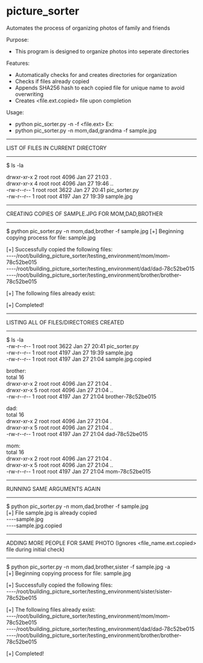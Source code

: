 # picture_sorter
Automates the process of organizing photos of family and friends


Purpose:
- This program is designed to organize photos into seperate directories

Features:
- Automatically checks for and creates directories for organization
- Checks if files already copied
- Appends SHA256 hash to each copied file for unique name to avoid overwriting
- Creates <file.ext.copied> file upon completion 

Usage:
- python pic_sorter.py -n <comma seperated family names> -f <file.ext>
Ex: 
- python pic_sorter.py -n mom,dad,grandma -f sample.jpg

********************************************************************************
LIST OF FILES IN CURRENT DIRECTORY 
********************************************************************************
$ ls -la 

drwxr-xr-x 2 root root 4096 Jan 27 21:03 .<br/>
drwxr-xr-x 4 root root 4096 Jan 27 19:46 ..<br/>
-rw-r--r-- 1 root root 3622 Jan 27 20:41 pic_sorter.py<br/>
-rw-r--r-- 1 root root 4197 Jan 27 19:39 sample.jpg<br/>

********************************************************************************
CREATING COPIES OF SAMPLE.JPG FOR MOM,DAD,BROTHER
********************************************************************************
$ python pic_sorter.py -n mom,dad,brother -f sample.jpg
[+] Beginning copying process for file: sample.jpg<br/>

[+] Successfully copied the following files:<br/>
----/root/building_picture_sorter/testing_environment/mom/mom-78c52be015<br/>
----/root/building_picture_sorter/testing_environment/dad/dad-78c52be015<br/>
----/root/building_picture_sorter/testing_environment/brother/brother-78c52be015<br/>

[+] The following files already exist:<br/>

[+] Completed!<br/>

********************************************************************************
LISTING ALL OF FILES/DIRECTORIES CREATED 
********************************************************************************
$ ls -la<br/>
-rw-r--r-- 1 root root 3622 Jan 27 20:41 pic_sorter.py<br/>
-rw-r--r-- 1 root root 4197 Jan 27 19:39 sample.jpg<br/>
-rw-r--r-- 1 root root 4197 Jan 27 21:04 sample.jpg.copied<br/>

brother:<br/>
total 16<br/>
drwxr-xr-x 2 root root 4096 Jan 27 21:04 .<br/>
drwxr-xr-x 5 root root 4096 Jan 27 21:04 ..<br/>
-rw-r--r-- 1 root root 4197 Jan 27 21:04 brother-78c52be015<br/>

dad:<br/>
total 16<br/>
drwxr-xr-x 2 root root 4096 Jan 27 21:04 .<br/>
drwxr-xr-x 5 root root 4096 Jan 27 21:04 ..<br/>
-rw-r--r-- 1 root root 4197 Jan 27 21:04 dad-78c52be015<br/>

mom:<br/>
total 16<br/>
drwxr-xr-x 2 root root 4096 Jan 27 21:04 .<br/>
drwxr-xr-x 5 root root 4096 Jan 27 21:04 ..<br/>
-rw-r--r-- 1 root root 4197 Jan 27 21:04 mom-78c52be015<br/>

********************************************************************************
RUNNING SAME ARGUMENTS AGAIN
********************************************************************************
$ python pic_sorter.py -n mom,dad,brother -f sample.jpg<br/>
[+] File sample.jpg is already copied<br/>
----sample.jpg<br/>
----sample.jpg.copied<br/>

********************************************************************************
ADDING MORE PEOPLE FOR SAME PHOTO (Ignores <file_name.ext.copied> file during initial check)
********************************************************************************
$ python pic_sorter.py -n mom,dad,brother,sister -f sample.jpg -a<br/>
[+] Beginning copying process for file: sample.jpg<br/>

[+] Successfully copied the following files:<br/>
----/root/building_picture_sorter/testing_environment/sister/sister-78c52be015<br/>

[+] The following files already exist:<br/>
----/root/building_picture_sorter/testing_environment/mom/mom-78c52be015<br/>
----/root/building_picture_sorter/testing_environment/dad/dad-78c52be015<br/>
----/root/building_picture_sorter/testing_environment/brother/brother-78c52be015<br/>

[+] Completed!<br/>
